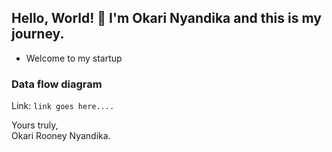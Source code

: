 ## Hello, World! 👋 I'm Okari Nyandika and this is my journey.

 - Welcome to my startup

### Data flow diagram

Link: `link goes here....`

 Yours truly,<br>
 Okari Rooney Nyandika.